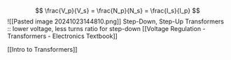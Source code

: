 $$
\frac{V_p}{V_s} = \frac{N_p}{N_s} = \frac{I_s}{I_p}
$$
![[Pasted image 20241023144810.png]]
Step-Down, Step-Up Transformers :: lower voltage, less turns ratio for step-down
 [[Voltage Regulation - Transformers - Electronics Textbook]]

[[Intro to Transformers]]